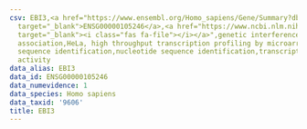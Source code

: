 ```yaml
---
csv: EBI3,<a href="https://www.ensembl.org/Homo_sapiens/Gene/Summary?db=core;g=ENSG00000105246"
  target="_blank">ENSG00000105246</a>,<a href="https://www.ncbi.nlm.nih.gov/pubmed/17216044"
  target="_blank"><i class="fas fa-file"></i></a>",genetic interference,functional
  association,HeLa, high throughput transcription profiling by microarray,nucleotide
  sequence identification,nucleotide sequence identification,transcriptional regulation,up-regulates
  activity
data_alias: EBI3
data_id: ENSG00000105246
data_numevidence: 1
data_species: Homo sapiens
data_taxid: '9606'
title: EBI3
---
```

